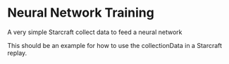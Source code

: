 # Neural Network Training

A very simple Starcraft collect data to feed a neural network

This should be an example for how to use the collectionData in a Starcraft replay.
